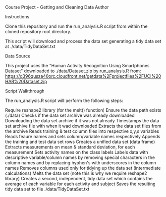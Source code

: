 Course Project - Getting and Cleaning Data
Author

Instructions

Clone this repository and run the run_analysis.R script from within the cloned repository root directory.

This script will download and process the data set generating a tidy data set at ./data/TidyDataSet.txt

Data Source

This project uses the "Human Activity Recognition Using Smartphones Dataset" downloaded to ./data/Dataset.zip by run_analysis.R from: https://d396qusza40orc.cloudfront.net/getdata%2Fprojectfiles%2FUCI%20HAR%20Dataset.zip

Script Walkthrough

The run_analysis.R script will perform the following steps:

Require reshape2 library (for the melt() function)
Ensure the data path exists (./data)
Checks if the data set archive was already downloaded
Downloading the data set archive if it was not already
Timestamps the data set archive file with when it wad downloaded
Extracts the data set files from the archive
Reads training & test column files into respective x,y,s variables
Reads feaure names and sets column/variable names respectively
Appends the training and test data set rows
Creates a unified data set (data frame)
Extracts measurements on mean & standard deviation, for each measurement
Sets activity names on the class labels
Labels data with descriptive variable/column names by removing special characters in the column names and by replacing hyphen's with underscores in the column names
Removes columns used only for tidying up the data set (intermediate calculations)
Melts the data set (note this is why we require reshape2 library)
Creates a second, independent, tidy data set which contains the average of each variable for each activity and subject
Saves the resulting tidy data set to file ./data/TidyDataSet.txt
